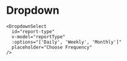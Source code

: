 # Dropdown
<script setup>
import { ref } from "vue";

const value = ref(null)
</script>

<DemoContainer>
  <DropdownSelect
    id="report-type"
    v-model="value"
    :options="['Daily', 'Weekly', 'Monthly']"
    placeholder="Choose Frequency"
  />
</DemoContainer>

```vue
<DropdownSelect
  id="report-type"
  v-model="reportType"
  :options="['Daily', 'Weekly', 'Monthly']"
  placeholder="Choose Frequency"
/>
```
